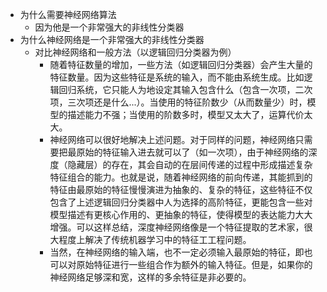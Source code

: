 - 为什么需要神经网络算法
  - 因为他是一个非常强大的非线性分类器
- 为什么神经网络是一个非常强大的非线性分类器
  - 对比神经网络和一般方法（以逻辑回归分类器为例）
    - 随着特征数量的增加，一些方法（如逻辑回归分类器）会产生大量的特征数量。因为这些特征是系统的输入，而不能由系统生成。比如逻辑回归系统，它只能人为地设定其输入包含什么（包含一次项，二次项，三次项还是什么...）。当使用的特征阶数少（从而数量少）时，模型的描述能力不强；当使用的阶数多时，模型又太大了，运算代价太大。
    - 神经网络可以很好地解决上述问题。对于同样的问题，神经网络只需要把最原始的特征输入进去就可以了（如一次项），由于神经网络的深度（隐藏层）的存在，其会自动的在层间传递的过程中形成描述复杂特征组合的能力。也就是说，随着神经网络的前向传递，其能抓到的特征由最原始的特征慢慢演进为抽象的、复杂的特征，这些特征不仅包含了上述逻辑回归分类器中人为选择的高阶特征，更能包含一些对模型描述有更核心作用的、更抽象的特征，使得模型的表达能力大大增强。可以这样总结，深度神经网络像是一个特征提取的艺术家，很大程度上解决了传统机器学习中的特征工工程问题。
    - 当然，在神经网络的输入端，也不一定必须输入最原始的特征，即也可以对原始特征进行一些组合作为额外的输入特征。但是，如果你的神经网络足够深和宽，这样的多余特征是非必要的。
